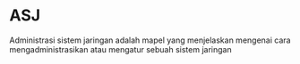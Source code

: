 # ASJ
Administrasi sistem jaringan adalah mapel yang menjelaskan mengenai cara mengadministrasikan atau mengatur sebuah sistem jaringan 
